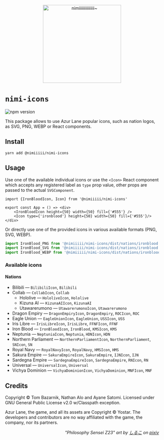 <p align="center">
  <img src="https://raw.githubusercontent.com/nimiiiii/Nimi/master/icon.png" width="256" title="nimiiiiiiiiiiiiiii~">
</p>

# `nimi-icons`

![npm version](https://img.shields.io/npm/v/nimiiiii/nimi-icons)

This package allows to use Azur Lane popular icons, such as nation logos, as SVG, PNG, WEBP or React components.

## Install

```shell
yarn add @nimiiiii/nimi-icons
```

## Usage

Use one of the available individual icons or use the `<Icon>` React component which accepts any registered label as `type` prop value, other props are passed to the actual `SVGComponent`.

```tsx
import {IronBloodIcon, Icon} from '@nimiiiii/nimi-icons'

export const App = () => <div>
	<IronBloodIcon height={50} width={50} fill={'#555'} />
    <Icon type={'ironblood'} height={50} width={50} fill={'#555'}/>
</div>
```

Or directly use one of the provided icons in various available formats (PNG, SVG, WEBP).

```jsx
import IronBlood_PNG from '@nimiiiii/nimi-icons/dist/nations/ironblood.png'
import IronBlood_SVG from '@nimiiiii/nimi-icons/dist/nations/ironblood.svg'
import IronBlood_WEBP from '@nimiiiii/nimi-icons/dist/nations/ironblood.webp'
```

### Available icons

#### Nations

- Bilibili — `BilibiliIcon`, `Bilibili `
- Collab — `CollabIcon`, `Collab`
  - Hololive — `HololiveIcon`, `Hololive`
  - Kizuna AI — `KizunaAIIcon`, `KizunaAI`
  - Utawarerumono — `UtawarerumonoIcon`, `Utawarerumono`
- Dragon Empiry — `DragonEmpiryIcon`, `DragonEmpiry`, `ROCIcon`, `ROC`
- Eagle Union — `EagleUnionIcon`, `EagleUnion`, `USSIcon`, `USS`
- Iris Libre — `IrisLibreIcon`, `IrisLibre`, `FFNFIcon`, `FFNF`
- Iron Blood — `IronBloodIcon`, `IronBlood`, `KMSIcon`, `KMS`
- Neptunia — `NeptuniaIcon`, `Neptunia`, `HDNIcon`, `HDN`
- Northern Parliament — `NorthernParliamentIcon`, `NorthernParliament`, `SNIcon`, `SN`
- Royal Navy — `RoyalNavyIcon`, `RoyalNavy`, `HMSIcon`, `HMS`
- Sakura Empire — `SakuraEmpireIcon`, `SakuraEmpire`, `IJNIcon`, `IJN`
- Sardegna Empire — `SardegnaEmpireIcon`, `SardegnaEmpire`, `RNIcon`, `RN`
- Universal — `UniversalIcon`, `Universal`
- Vichya Dominion — `VichyaDominionIcon`, `VichyaDominion`, `MNFIcon`, `MNF`

## Credits

Copyright © Tom Bazarnik, Nathan Alo and Ayane Satomi. Licensed under GNU General Public License v2.0 w/Classpath exception.

Azur Lane, the game, and all its assets are Copyright © Yostar. The  developers and contributors are no way affiliated with the game, the  company, nor its partners.


<p align="right">
<i>
"Philosophy Sensei Z23" art by <a href="https://www.pixiv.net/en/users/26379226">しるこ</a> on <a href="https://www.pixiv.net/en/artworks/80256444">pixiv</a>
</i>
</p>

